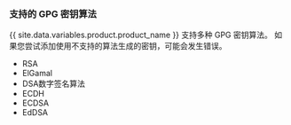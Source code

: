 
### 支持的 GPG 密钥算法

{{ site.data.variables.product.product_name }} 支持多种 GPG 密钥算法。 如果您尝试添加使用不支持的算法生成的密钥，可能会发生错误。

- RSA
- ElGamal
- DSA数字签名算法
- ECDH
- ECDSA
- EdDSA

